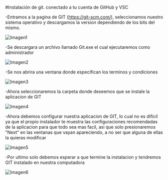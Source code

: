 #Instalación de git. conectado a tu cuenta de GitHub y VSC


-Entramos a la pagina de GIT (https://git-scm.com/), seleccionamos nuestro sistema operativo y descargamos la version dependiendo de los bits del mismo.


![Imagen1](https://4.bp.blogspot.com/-50Prokc7i-Q/Xks3tv7gvGI/AAAAAAAAACs/LIifOETG86Y7kAGEzEQ6Gq3e5GxRu792wCK4BGAYYCw/s320/git.PNG)

-Se descargara un archivo llamado Git.exe el cual ejecutaremos como administrador


![Imagen2](https://4.bp.blogspot.com/-eqilbcj8r88/Xks5pp4QqSI/AAAAAAAAAC4/anxdayxZ9R0Eae4cPDZI2lW0gEOeSk-PACK4BGAYYCw/s320/Captura23.PNG)


-Se nos abrira una ventana donde especifican los terminos y condiciones


![Imagen3](https://2.bp.blogspot.com/-lZVgT9Qas3s/Xks2-6TxPDI/AAAAAAAAABY/4yNgiTAp-jUGTrHqJdKOd1kPdtqLFAkiQCK4BGAYYCw/s320/Captura1.PNG)

-Ahora seleccionaremos la carpeta donde deseemos que se instale la aplicacion de GIT 


![Imagen4](https://1.bp.blogspot.com/-aID4K6Sa8wM/Xks2-6T4hGI/AAAAAAAAABo/Kx0idM3PzPkq7UePE3fsF3HCA65ZEv92QCK4BGAYYCw/s320/Captura2.PNG)

-Ahora debemos configurar nuestra aplicacion de GIT, lo cual no es dificil ya que el propio instalador te muestra las configuraciones recomendadas de la aplicacion para que todo sea mas facil, asi que solo presionaremos "Next" en las ventanas que vayan apareciendo, a no ser que alguna de ellas la quieras modificar


![Imagen5](https://4.bp.blogspot.com/-YdVyQTUgYxg/Xks2-6v_RaI/AAAAAAAAAB4/GBoxo1efKvk95Cqk-TceQrFvhsJG-3AQwCK4BGAYYCw/s320/Captura3.PNG)

-Por ultimo solo debemos esperar a que termine la instalacion y tendremos GIT instalado en nuestra computadora


![Imagen6](https://4.bp.blogspot.com/-UzbKz6yp89I/Xks8_xsnSSI/AAAAAAAAADE/2ZLL0n1J5yQbEmGSXf4hz4Xotr_-1pOCwCK4BGAYYCw/s320/Captura12.PNG)